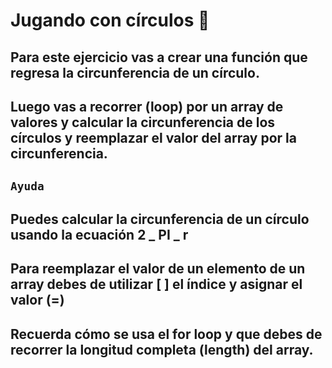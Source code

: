 # Jugando con círculos 🔴

## Para este ejercicio vas a crear una función que regresa la circunferencia de un círculo.

## Luego vas a recorrer (loop) por un array de valores y calcular la circunferencia de los círculos y reemplazar el valor del array por la circunferencia.

## `Ayuda`

## Puedes calcular la circunferencia de un círculo usando la ecuación 2 _ PI _ r

## Para reemplazar el valor de un elemento de un array debes de utilizar [ ] el índice y asignar el valor (=)

## Recuerda cómo se usa el for loop y que debes de recorrer la longitud completa (length) del array.
